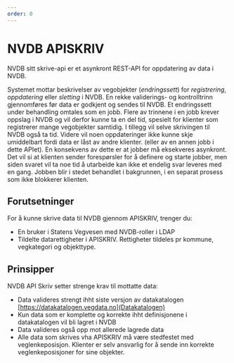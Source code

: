 ```yaml
---
order: 0
---
```

# NVDB APISKRIV

NVDB sitt skrive-api er et asynkront REST-API for oppdatering av data i NVDB.

Systemet mottar beskrivelser av vegobjekter (_endringssett_) for _registrering_, _oppdatering_ eller _sletting_ i NVDB. En rekke validerings- og kontrolltrinn gjennomføres før data er godkjent og  sendes til NVDB. Et endringssett under behandling omtales som en jobb. Flere av trinnene i en jobb krever oppslag i NVDB og vil derfor kunne ta en del tid, spesielt for klienter som registrerer mange vegobjekter samtidig. I tillegg vil selve skrivingen til NVDB også ta tid. Videre vil noen oppdateringer ikke kunne skje umiddelbart fordi data er låst av andre klienter. (eller av en annen jobb i dette APIet). En konsekvens av dette er at jobber må eksekveres asynkront. Det vil si at klienten sender forespørsler for å definere og starte jobber, men siden svaret vil ta noe tid å utarbeide kan ikke et endelig svar leveres med en gang. Jobben blir i stedet behandlet i bakgrunnen, i en separat prosess som ikke blokkerer klienten.

## Forutsetninger

For å kunne skrive data til NVDB gjennom APISKRIV, trenger du:

* En bruker i Statens Vegvesen med NVDB-roller i LDAP
* Tildelte datarettigheter i APISKRIV. Rettigheter tildeles pr kommune, vegkategori og objekttype.

## Prinsipper

NVDB API Skriv setter strenge krav til mottatte data:

* Data valideres strengt ihht siste versjon av datakatalogen [https://datakatalogen.vegdata.no](Datakatalogen)
* Kun data som er komplette og korrekte ihht definisjonene i datakatalogen vil bli lagret i NVDB
* Data valideres også opp mot allerede lagrede data
* Alle data som skrives vha APISKRIV må være stedfestet med veglenkeposisjon. Klienter er selv ansvarlig for å sende inn korrekte veglenkeposisjoner for sine objekter.  
